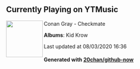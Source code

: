 ## Currently Playing on YTMusic

[<img align="left" width="100" src="https://lh3.googleusercontent.com/8SOJQYLeJGKsDdhsVVI7NaPCYEx3RGIXVAJM4Nrec3QSzAbgYsWeHhvp3vote8FgO_VwJH9BWBNXu3c6">](https://music.youtube.com/channel/UCDfnnzgPNShOXOYM9V4QIsQ)

Conan Gray - Checkmate

**Albums**: Kid Krow

Last updated at 08/03/2020 16:36

#### Generated with [20chan/github-now](https://github.com/20chan/github-now)


<!--
**20chan/20chan** is a ✨ _special_ ✨ repository because its `README.md` (this file) appears on your GitHub profile.

Here are some ideas to get you started:

- 🔭 I’m currently working on ...
- 🌱 I’m currently learning ...
- 👯 I’m looking to collaborate on ...
- 🤔 I’m looking for help with ...
- 💬 Ask me about ...
- 📫 How to reach me: ...
- 😄 Pronouns: ...
- ⚡ Fun fact: ...
-->
